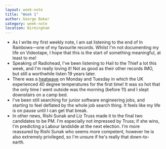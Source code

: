 ```yaml
---
layout: week-note
title: "Week 1" 
author: George Baker
category: week-note
location: Birmingham
---
```


* As I write my first weekly note, I am sat listening to the end of In Rainbows—one of my favourite records. Whilst I'm
not documenting my life on Videotape, I hope that this is the start of something meaningful, at least to me!
* Speaking of Radiohead, I've been listening to Hail to the Thief a lot this week, and I'm really loving it! Not as 
good as their other records IMO, but still a worthwhile listen 19 years later.
* There was a [heatwave](https://www.bbc.co.uk/news/uk-62217282) on Monday and Tuesday in which the UK experienced
40 degree temperatures for the first time! It was so hot that the only time I went outside was the morning (before 11)
and I slept downstairs on a camp bed.
* I've been still searching for junior software engineering jobs, and starting to feel deflated by the whole job search
thing. It feels like my life is on pause until I can get that break.
* In other news, Rishi Sunak and Liz Truss made it to the final two candidates to be PM. I'm especially not impressed
by Truss; if she wins, I'm predicting a Labour landslide at the next election. I'm more reassured by Rishi Sunak who
seems more competent, however he is also extremely privileged, so I'm unsure if he's really that down-to-earth.  


